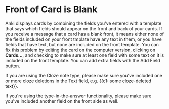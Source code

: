 # Front of Card is Blank

Anki displays cards by combining the fields you've entered with a
template that says which fields should appear on the front and back of your cards. If you receive a
message that a card has a blank front, it means either none of the fields included on your front tmplate have any text in them, or you have fields that have text,
but none are included on the front template.
You can fix this problem by editing the card on the computer version, clicking on **Cards...**, 
and checking to make sure at least one field with some text on it is included on the front template.
You can add extra fields with the Add Field button.

If you are using the Cloze note type,
please make sure you've included one or more cloze deletions in the Text field, e.g. {{c1::some cloze-deleted text}}.

If you're using the type-in-the-answer functionality, please make sure you've included another field on the front side as well.
